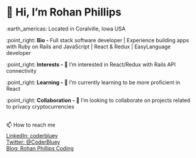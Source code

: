 <h1>👋 Hi, I’m Rohan Phillips</h1>
<p>:earth_americas: Located in Coralville, Iowa USA 

<p>:point_right: <b>Bio - </b>Full stack software developer | Experience building apps with Ruby on Rails and JavaScript | React & Redux | EasyLanguage developer</p>
<p>:point_right: <b>Interests - </b>👀 I’m interested in React/Redux with Rails API connectivity
<p>:point_right: <b>Learning - </b> 🌱 I’m currently learning to be more proficient in React
<p>:point_right: <b>Collaboration - </b> 💞️ I’m looking to collaborate on projects related to privacy cryptocurrencies
<br></br>
<div>
  <div style="height: 30px">
    📫 How to reach me
  </div>
  <div>
    <a href="https://www.linkedin.com/in/coderbluey/">
      LinkedIn: coderbluey
     </a>
  </div>
  <div>
   <a href="https://twitter.com/coderbluey">
      Twitter: @CoderBluey</a>      
  </div>
  <div>
   <a href="https://rohanphillipscoding.com">
      Blog: Rohan Phillips Coding</a>      
  </div>
</div>


<!---
rohanphillips/rohanphillips is a ✨ special ✨ repository because its `README.md` (this file) appears on your GitHub profile.
You can click the Preview link to take a look at your changes.
--->
